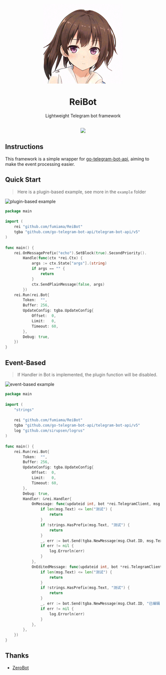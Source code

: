 <div align="center">
  <a href="https://crypko.ai/crypko/GtWYDpVMx5GYm/">
  <img src=".github/Misaki.png" alt="看板娘" width = "256">
  </a><br>

  <h1>ReiBot</h1>
  Lightweight Telegram bot framework<br><br>

  <img src="http://cmoe.azurewebsites.net/cmoe?name=ReiBot&theme=r34" /><br>

</div>

## Instructions

This framework is a simple wrapper for [go-telegram-bot-api](https://github.com/go-telegram-bot-api/telegram-bot-api), aiming to make the event processing easier.

## Quick Start
> Here is a plugin-based example, see more in the `example` folder

![plugin-based example](https://user-images.githubusercontent.com/41315874/171567343-f61eba4e-2bc9-49b3-af05-6446f0a73c54.png)

```go
package main

import (
	rei "github.com/fumiama/ReiBot"
	tgba "github.com/go-telegram-bot-api/telegram-bot-api/v5"
)

func main() {
	rei.OnMessagePrefix("echo").SetBlock(true).SecondPriority().
		Handle(func(ctx *rei.Ctx) {
			args := ctx.State["args"].(string)
			if args == "" {
				return
			}
			ctx.SendPlainMessage(false, args)
		})
	rei.Run(rei.Bot{
		Token:  "",
		Buffer: 256,
		UpdateConfig: tgba.UpdateConfig{
			Offset:  0,
			Limit:   0,
			Timeout: 60,
		},
		Debug: true,
	})
}
```

## Event-Based

> If Handler in Bot is implemented, the plugin function will be disabled.

![event-based example](https://user-images.githubusercontent.com/41315874/171567349-5ff59cfa-cc3a-44a8-8158-6c76c8d433b7.png)

```go
package main

import (
	"strings"

	rei "github.com/fumiama/ReiBot"
	tgba "github.com/go-telegram-bot-api/telegram-bot-api/v5"
	log "github.com/sirupsen/logrus"
)

func main() {
	rei.Run(rei.Bot{
		Token:  "",
		Buffer: 256,
		UpdateConfig: tgba.UpdateConfig{
			Offset:  0,
			Limit:   0,
			Timeout: 60,
		},
		Debug: true,
		Handler: &rei.Handler{
			OnMessage: func(updateid int, bot *rei.TelegramClient, msg *tgba.Message) {
				if len(msg.Text) <= len("测试") {
					return
				}
				if !strings.HasPrefix(msg.Text, "测试") {
					return
				}
				_, err := bot.Send(tgba.NewMessage(msg.Chat.ID, msg.Text[len("测试"):]))
				if err != nil {
					log.Errorln(err)
				}
			},
			OnEditedMessage: func(updateid int, bot *rei.TelegramClient, msg *tgba.Message) {
				if len(msg.Text) <= len("测试") {
					return
				}
				if !strings.HasPrefix(msg.Text, "测试") {
					return
				}
				_, err := bot.Send(tgba.NewMessage(msg.Chat.ID, "已编辑："+msg.Text[len("测试"):]))
				if err != nil {
					log.Errorln(err)
				}
			},
		},
	})
}
```

## Thanks

- [ZeroBot](https://github.com/wdvxdr1123/ZeroBot)
